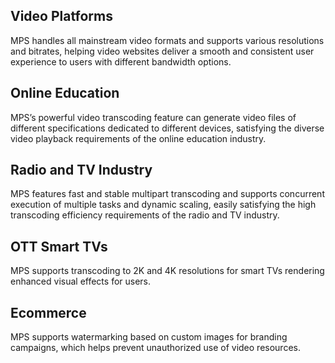 ## Video Platforms
MPS handles all mainstream video formats and supports various resolutions and bitrates, helping video websites deliver a smooth and consistent user experience to users with different bandwidth options.

## Online Education
MPS’s powerful video transcoding feature can generate video files of different specifications dedicated to different devices, satisfying the diverse video playback requirements of the online education industry.

## Radio and TV Industry
MPS features fast and stable multipart transcoding and supports concurrent execution of multiple tasks and dynamic scaling, easily satisfying the high transcoding efficiency requirements of the radio and TV industry.

## OTT Smart TVs
MPS supports transcoding to 2K and 4K resolutions for smart TVs rendering enhanced visual effects for users.

## Ecommerce
MPS supports watermarking based on custom images for branding campaigns, which helps prevent unauthorized use of video resources.
